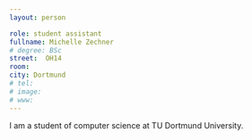 ```yaml
---
layout: person

role: student assistant
fullname: Michelle Zechner
# degree: BSc
street:  OH14
room:
city: Dortmund
# tel: 
# image: 
# www: 
---
```


I am a student of computer science at TU Dortmund University.
